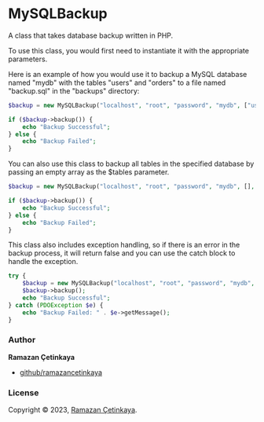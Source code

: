 # MySQLBackup
A class that takes database backup written in PHP.

To use this class, you would first need to instantiate it with the appropriate parameters.

Here is an example of how you would use it to backup a MySQL database named "mydb" with the tables "users" and "orders" to a file named "backup.sql" in the "backups" directory:

```php
$backup = new MySQLBackup("localhost", "root", "password", "mydb", ["users", "orders"], "./backups/", "backup.sql");

if ($backup->backup()) {
    echo "Backup Successful";
} else {
    echo "Backup Failed";
}
```

You can also use this class to backup all tables in the specified database by passing an empty array as the $tables parameter.

```php
$backup = new MySQLBackup("localhost", "root", "password", "mydb", [], "./backups/", "backup.sql");

if ($backup->backup()) {
    echo "Backup Successful";
} else {
    echo "Backup Failed";
}
```

This class also includes exception handling, so if there is an error in the backup process, it will return false and you can use the catch block to handle the exception.

```php
try {
    $backup = new MySQLBackup("localhost", "root", "password", "mydb", [], "./backups/", "backup.sql");
    $backup->backup();
    echo "Backup Successful";
} catch (PDOException $e) {
    echo "Backup Failed: " . $e->getMessage();
}
```

### Author

**Ramazan Çetinkaya**

* [github/ramazancetinkaya](https://github.com/ramazancetinkaya)

### License

Copyright © 2023, [Ramazan Çetinkaya](https://github.com/ramazancetinkaya).
